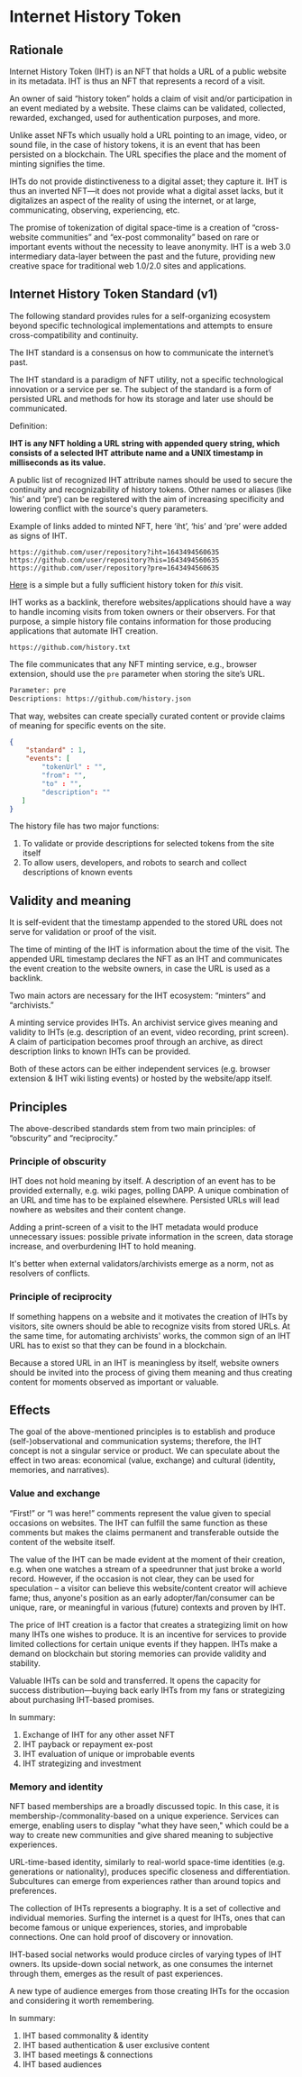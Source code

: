 # Internet History Token

## Rationale

Internet History Token (IHT) is an NFT that holds a URL of a public website in its metadata. IHT is thus an NFT that represents a record of a visit.

An owner of said “history token” holds a claim of visit and/or participation in an event mediated by a website. These claims can be validated, collected, rewarded, exchanged, used for authentication purposes, and more.

Unlike asset NFTs which usually hold a URL pointing to an image, video, or sound file, in the case of history tokens, it is an event that has been persisted on a blockchain. The URL specifies the place and the moment of minting signifies the time.

IHTs do not provide distinctiveness to a digital asset; they capture it. IHT is thus an inverted NFT—it does not provide what a digital asset lacks, but it digitalizes an aspect of the reality of using the internet, or at large, communicating, observing, experiencing, etc.

The promise of tokenization of digital space-time is a creation of “cross-website communities” and “ex-post commonality” based on rare or important events without the necessity to leave anonymity. IHT is a web 3.0 intermediary data-layer between the past and the future, providing new creative space for traditional web 1.0/2.0 sites and applications.

## Internet History Token Standard  (v1)

The following standard provides rules for a self-organizing ecosystem beyond specific technological implementations and attempts to ensure cross-compatibility and continuity.

The IHT standard is a consensus on how to communicate the internet’s past.

The IHT standard is a paradigm of NFT utility, not a specific technological innovation or a service per se. The subject of the standard is a form of persisted URL and methods for how its storage and later use should be communicated.

Definition:

**IHT is any NFT holding a URL string with appended query string, which consists of a selected IHT attribute name and a UNIX timestamp in milliseconds as its value.**

A public list of recognized IHT attribute names should be used to secure the continuity and recognizability of history tokens. Other names or aliases (like ‘his’ and ‘pre’) can be registered with the aim of increasing specificity and lowering conflict with the source's query parameters.

Example of links added to minted NFT, here ‘iht’, ‘his’ and ‘pre’ were added as signs of IHT.

```url
https://github.com/user/repository?iht=1643494560635
https://github.com/user/repository?his=1643494560635
https://github.com/user/repository?pre=1643494560635
```

[Here](https://polygonscan.com/tx/0x8144421f118205940c7835499de7e0659434860c96f177a4dd420af555c5186b) is a simple but a fully sufficient history token for *this* visit.

IHT works as a backlink, therefore websites/applications should have a way to handle incoming visits from token owners or their observers. For that purpose, a simple history file contains information for those producing applications that automate IHT creation.

```url
https://github.com/history.txt
```
The file communicates that any NFT minting service, e.g., browser extension, should use the `pre` parameter when storing the site’s URL. 

```txt
Parameter: pre
Descriptions: https://github.com/history.json
```
That way, websites can create specially curated content or provide claims of meaning for specific events on the site. 

```json
{
    "standard" : 1,
    "events": [
        "tokenUrl" : "",
        "from": "",
        "to" : "",
        "description": ""    
   ] 
}
```

The history file has two major functions:

1. To validate or provide descriptions for selected tokens from the site itself
2. To allow users, developers, and robots to search and collect descriptions of known events

## Validity and meaning

It is self-evident that the timestamp appended to the stored URL does not serve for validation or proof of the visit.

The time of minting of the IHT is information about the time of the visit. The appended URL timestamp declares the NFT as an IHT and communicates the event creation to the website owners, in case the URL is used as a backlink.

Two main actors are necessary for the IHT ecosystem: “minters” and “archivists.”

A minting service provides IHTs. An archivist service gives meaning and validity to IHTs (e.g. description of an event, video recording, print screen). A claim of participation becomes proof through an archive, as direct description links to known IHTs can be provided.

Both of these actors can be either independent services (e.g. browser extension & IHT wiki listing events) or hosted by the website/app itself.

## Principles

The above-described standards stem from two main principles: of “obscurity” and “reciprocity.”

### Principle of obscurity

IHT does not hold meaning by itself. A description of an event has to be provided externally, e.g. wiki pages, polling DAPP. A unique combination of an URL and time has to be explained elsewhere. Persisted URLs will lead nowhere as websites and their content change.

Adding a print-screen of a visit to the IHT metadata would produce unnecessary issues: possible private information in the screen, data storage increase, and overburdening IHT to hold meaning.

It's better when external validators/archivists emerge as a norm, not as resolvers of conflicts.

### Principle of reciprocity

If something happens on a website and it motivates the creation of IHTs by visitors, site owners should be able to recognize visits from stored URLs. At the same time, for automating archivists' works, the common sign of an IHT URL has to exist so that they can be found in a blockchain.

Because a stored URL in an IHT is meaningless by itself, website owners should be invited into the process of giving them meaning and thus creating content for moments observed as important or valuable.

## Effects

The goal of the above-mentioned principles is to establish and produce (self-)observational and communication systems; therefore, the IHT concept is not a singular service or product. We can speculate about the effect in two areas: economical (value, exchange) and cultural (identity, memories, and narratives).

### Value and exchange

“First!” or “I was here!” comments represent the value given to special occasions on websites. The IHT can fulfill the same function as these comments but makes the claims permanent and transferable outside the content of the website itself.

The value of the IHT can be made evident at the moment of their creation, e.g. when one watches a stream of a speedrunner that just broke a world record. However, if the occasion is not clear, they can be used for speculation – a visitor can believe this website/content creator will achieve fame; thus, anyone's position as an early adopter/fan/consumer can be unique, rare, or meaningful in various (future) contexts and proven by IHT.

The price of IHT creation is a factor that creates a strategizing limit on how many IHTs one wishes to produce. It is an incentive for services to provide limited collections for certain unique events if they happen. IHTs make a demand on blockchain but storing memories can provide validity and stability.

Valuable IHTs can be sold and transferred. It opens the capacity for success distribution—buying back early IHTs from my fans or strategizing about purchasing IHT-based promises. 

In summary:

1. Exchange of IHT for any other asset NFT
2. IHT payback or repayment ex-post
3. IHT evaluation of unique or improbable events
4. IHT strategizing and investment


### Memory and identity

NFT based memberships are a broadly discussed topic. In this case, it is membership-/commonality-based on a unique experience. Services can emerge, enabling users to display "what they have seen," which could be a way to create new communities and give shared meaning to subjective experiences.

URL-time-based identity, similarly to real-world space-time identities (e.g. generations or nationality), produces specific closeness and differentiation. Subcultures can emerge from experiences rather than around topics and preferences.

The collection of IHTs represents a biography. It is a set of collective and individual memories. Surfing the internet is a quest for IHTs, ones that can become famous or unique experiences, stories, and improbable connections. One can hold proof of discovery or innovation. 

IHT-based social networks would produce circles of varying types of IHT owners. Its upside-down social network, as one consumes the internet through them, emerges as the result of past experiences. 

A new type of audience emerges from those creating IHTs for the occasion and considering it worth remembering.


In summary:

1. IHT based commonality & identity
2. IHT based authentication & user exclusive content
3. IHT based meetings & connections
4. IHT based audiences

